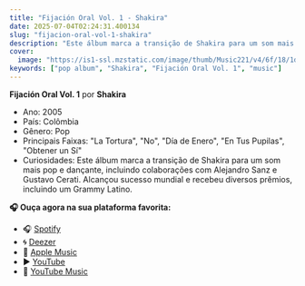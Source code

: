 ```yaml
---
title: "Fijación Oral Vol. 1 - Shakira"
date: 2025-07-04T02:24:31.400134
slug: "fijacion-oral-vol-1-shakira"
description: "Este álbum marca a transição de Shakira para um som mais pop e dançante, incluindo colaborações com Alejandro Sanz e Gustavo Cerati."
cover:
  image: "https://is1-ssl.mzstatic.com/image/thumb/Music221/v4/6f/18/1d/6f181d45-8041-cbdc-2c79-bc7374d01207/196872648560.jpg/500x500bb.jpg"
keywords: ["pop album", "Shakira", "Fijación Oral Vol. 1", "music"]
---
```


**Fijación Oral Vol. 1** por **Shakira**
- Ano: 2005
- País: Colômbia
- Gênero: Pop
- Principais Faixas: "La Tortura", "No", "Día de Enero", "En Tus Pupilas", "Obtener un Sí"
- Curiosidades: Este álbum marca a transição de Shakira para um som mais pop e dançante, incluindo colaborações com Alejandro Sanz e Gustavo Cerati. Alcançou sucesso mundial e recebeu diversos prêmios, incluindo um Grammy Latino.



**🎧 Ouça agora na sua plataforma favorita:**

- 🎧 [Spotify](https://open.spotify.com/search/Fijaci%C3%B3n%20Oral%20Vol.%201%20Shakira)
- 🌀 [Deezer](https://www.deezer.com/search/Fijaci%C3%B3n%20Oral%20Vol.%201%20Shakira)
- 🍎 [Apple Music](https://music.apple.com/search?term=Fijaci%C3%B3n%20Oral%20Vol.%201%20Shakira)
- ▶️ [YouTube](https://www.youtube.com/results?search_query=Fijaci%C3%B3n%20Oral%20Vol.%201%20Shakira)
- 🎵 [YouTube Music](https://music.youtube.com/search?q=Fijaci%C3%B3n%20Oral%20Vol.%201%20Shakira)